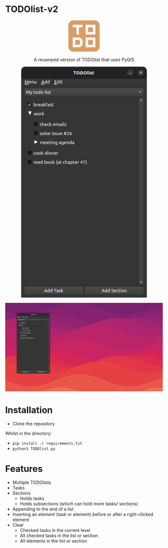 # TODOlist-v2

<p align="center">
  <img src="./icon.png" height="100px"/>
</p>

<p align="center">
  A revamped version of TODOlist that uses PyQt5
</p>

<p align="center">
  <img src="./images/window_screenshot.png"/>
</p>

<img src="./images/desktop_screenshot.png"/>

# Installation

* Clone the repository

Whilst in the directory:
* `pip install -r requirements.txt`
* `python3 TODOlist.py`

# Features

* Multiple TODOlists
* Tasks
* Sections
  * Holds tasks
  * Holds subsections (which can hold more tasks/ sections)
* Appending to the end of a list
* Inserting an element (task or element) before or after a right-clicked element
* Clear
  * Checked tasks in the current level
  * All checked tasks in the list or section
  * All elements in the list or section
